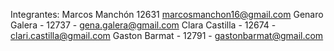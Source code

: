 Integrantes:
Marcos Manchón 12631 marcosmanchon16@gmail.com
Genaro Galera - 12737 - gena.galera@gmail.com
Clara Castilla - 12674 - clari.castilla@gmail.com
Gaston Barmat - 12791 - gastonbarmat@gmail.com
